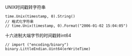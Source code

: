 UNIX时间戳转字符串

```golang
time.Unix(timestamp, 0).String()
// 格式化字符串
// time.Unix(timestamp, 0).Format("2006-01-02 15:04:05")
```

十六进制大端字节的时间戳转int64

```golang
// import ("encoding/binary")
binary.LittleEndian.Uint64(erWriteTime)
```

